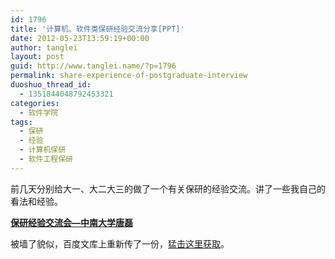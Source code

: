 ```yaml
---
id: 1796
title: '计算机、软件类保研经验交流分享[PPT]'
date: 2012-05-23T13:59:19+00:00
author: tanglei
layout: post
guid: http://www.tanglei.name/?p=1796
permalink: share-experience-of-postgraduate-interview
duoshuo_thread_id:
  - 1351844048792453321
categories:
  - 软件学院
tags:
  - 保研
  - 经验
  - 计算机保研
  - 软件工程保研
---
```

前几天分别给大一、大二大三的做了一个有关保研的经验交流。讲了一些我自己的看法和经验。

<center>
</center>

<div id="__ss_13038415">
  <strong style="display: block; margin: 12px 0 4px;"><a title="保研经验交流会—中南大学唐磊" href="http://www.slideshare.net/tl3shi/ss-13038415">保研经验交流会—中南大学唐磊</a></strong>
</div>

被墙了貌似，百度文库上重新传了一份，[猛击这里获取](http://wenku.baidu.com/view/46cc46c16137ee06eff918cf.html)。

